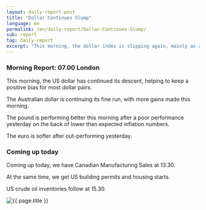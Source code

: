 ```yaml
---
layout: daily-report-post
title: "Dollar Continues Slump"
language: en
permalink: /en/daily-report/Dollar-Continues-Slump/
sub: report
tag: daily-report
excerpt: "This morning, the dollar index is slipping again, mainly as a counter-reaction to the surging Australian dollar ..."
---
```

### Morning Report: 07.00 London

This morning, the US dollar has continued its descent, helping to keep a positive bias for most dollar pairs. 

The Australian dollar is continuing its fine run, with more gains made this morning. 

The pound is performing better this morning after a poor performance yesterday on the back of lower than expected inflation numbers. 

The euro is softer after out-performing yesterday. 

### Coming up today

Coming up today, we have Canadian Manufacturing Sales at 13.30. 

At the same time, we get US building permits and housing starts. 

US crude oil inventories follow at 15.30. 


<p><img src="{{ "/assets/images/daily-report/2017-07-19_07-25-45.jpg" | relative_url }}" alt="{{ page.title }}" title="{{ page.title }}"></p>